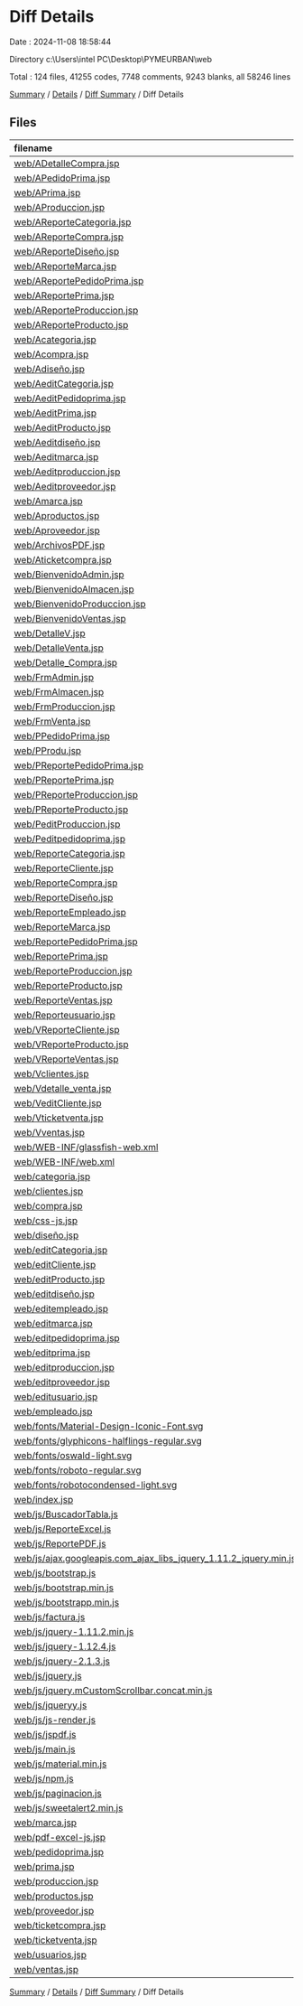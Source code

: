 # Diff Details

Date : 2024-11-08 18:58:44

Directory c:\\Users\\intel PC\\Desktop\\PYMEURBAN\\web

Total : 124 files,  41255 codes, 7748 comments, 9243 blanks, all 58246 lines

[Summary](results.md) / [Details](details.md) / [Diff Summary](diff.md) / Diff Details

## Files
| filename | language | code | comment | blank | total |
| :--- | :--- | ---: | ---: | ---: | ---: |
| [web/ADetalleCompra.jsp](/web/ADetalleCompra.jsp) | HTML | 163 | 2 | 38 | 203 |
| [web/APedidoPrima.jsp](/web/APedidoPrima.jsp) | HTML | 169 | 5 | 42 | 216 |
| [web/APrima.jsp](/web/APrima.jsp) | HTML | 155 | 3 | 30 | 188 |
| [web/AProduccion.jsp](/web/AProduccion.jsp) | HTML | 167 | 5 | 41 | 213 |
| [web/AReporteCategoria.jsp](/web/AReporteCategoria.jsp) | HTML | 93 | 3 | 24 | 120 |
| [web/AReporteCompra.jsp](/web/AReporteCompra.jsp) | HTML | 113 | 2 | 3 | 118 |
| [web/AReporteDiseño.jsp](/web/AReporteDise%C3%B1o.jsp) | HTML | 96 | 3 | 31 | 130 |
| [web/AReporteMarca.jsp](/web/AReporteMarca.jsp) | HTML | 94 | 3 | 30 | 127 |
| [web/AReportePedidoPrima.jsp](/web/AReportePedidoPrima.jsp) | HTML | 95 | 2 | 23 | 120 |
| [web/AReportePrima.jsp](/web/AReportePrima.jsp) | HTML | 94 | 2 | 25 | 121 |
| [web/AReporteProduccion.jsp](/web/AReporteProduccion.jsp) | HTML | 93 | 2 | 24 | 119 |
| [web/AReporteProducto.jsp](/web/AReporteProducto.jsp) | HTML | 102 | 2 | 23 | 127 |
| [web/Acategoria.jsp](/web/Acategoria.jsp) | HTML | 105 | 5 | 33 | 143 |
| [web/Acompra.jsp](/web/Acompra.jsp) | HTML | 172 | 2 | 39 | 213 |
| [web/Adiseño.jsp](/web/Adise%C3%B1o.jsp) | HTML | 133 | 5 | 42 | 180 |
| [web/AeditCategoria.jsp](/web/AeditCategoria.jsp) | HTML | 32 | 0 | 7 | 39 |
| [web/AeditPedidoprima.jsp](/web/AeditPedidoprima.jsp) | HTML | 50 | 0 | 9 | 59 |
| [web/AeditPrima.jsp](/web/AeditPrima.jsp) | HTML | 35 | 0 | 5 | 40 |
| [web/AeditProducto.jsp](/web/AeditProducto.jsp) | HTML | 82 | 0 | 15 | 97 |
| [web/Aeditdiseño.jsp](/web/Aeditdise%C3%B1o.jsp) | HTML | 32 | 0 | 9 | 41 |
| [web/Aeditmarca.jsp](/web/Aeditmarca.jsp) | HTML | 32 | 0 | 7 | 39 |
| [web/Aeditproduccion.jsp](/web/Aeditproduccion.jsp) | HTML | 50 | 0 | 8 | 58 |
| [web/Aeditproveedor.jsp](/web/Aeditproveedor.jsp) | HTML | 33 | 0 | 6 | 39 |
| [web/Amarca.jsp](/web/Amarca.jsp) | HTML | 131 | 5 | 41 | 177 |
| [web/Aproductos.jsp](/web/Aproductos.jsp) | HTML | 112 | 5 | 6 | 123 |
| [web/Aproveedor.jsp](/web/Aproveedor.jsp) | HTML | 146 | 3 | 31 | 180 |
| [web/ArchivosPDF.jsp](/web/ArchivosPDF.jsp) | HTML | 142 | 4 | 39 | 185 |
| [web/Aticketcompra.jsp](/web/Aticketcompra.jsp) | HTML | 84 | 2 | 32 | 118 |
| [web/BienvenidoAdmin.jsp](/web/BienvenidoAdmin.jsp) | HTML | 15 | 2 | 10 | 27 |
| [web/BienvenidoAlmacen.jsp](/web/BienvenidoAlmacen.jsp) | HTML | 43 | 2 | 12 | 57 |
| [web/BienvenidoProduccion.jsp](/web/BienvenidoProduccion.jsp) | HTML | 43 | 2 | 10 | 55 |
| [web/BienvenidoVentas.jsp](/web/BienvenidoVentas.jsp) | HTML | 43 | 2 | 11 | 56 |
| [web/DetalleV.jsp](/web/DetalleV.jsp) | HTML | 172 | 0 | 34 | 206 |
| [web/DetalleVenta.jsp](/web/DetalleVenta.jsp) | HTML | 172 | 2 | 40 | 214 |
| [web/Detalle_Compra.jsp](/web/Detalle_Compra.jsp) | HTML | 163 | 2 | 39 | 204 |
| [web/FrmAdmin.jsp](/web/FrmAdmin.jsp) | HTML | 400 | 16 | 31 | 447 |
| [web/FrmAlmacen.jsp](/web/FrmAlmacen.jsp) | HTML | 285 | 11 | 18 | 314 |
| [web/FrmProduccion.jsp](/web/FrmProduccion.jsp) | HTML | 148 | 6 | 16 | 170 |
| [web/FrmVenta.jsp](/web/FrmVenta.jsp) | HTML | 139 | 6 | 15 | 160 |
| [web/PPedidoPrima.jsp](/web/PPedidoPrima.jsp) | HTML | 169 | 5 | 40 | 214 |
| [web/PProdu.jsp](/web/PProdu.jsp) | HTML | 167 | 5 | 40 | 212 |
| [web/PReportePedidoPrima.jsp](/web/PReportePedidoPrima.jsp) | HTML | 95 | 2 | 24 | 121 |
| [web/PReportePrima.jsp](/web/PReportePrima.jsp) | HTML | 94 | 2 | 26 | 122 |
| [web/PReporteProduccion.jsp](/web/PReporteProduccion.jsp) | HTML | 93 | 2 | 24 | 119 |
| [web/PReporteProducto.jsp](/web/PReporteProducto.jsp) | HTML | 102 | 2 | 23 | 127 |
| [web/PeditProduccion.jsp](/web/PeditProduccion.jsp) | HTML | 50 | 0 | 8 | 58 |
| [web/Peditpedidoprima.jsp](/web/Peditpedidoprima.jsp) | HTML | 50 | 0 | 8 | 58 |
| [web/ReporteCategoria.jsp](/web/ReporteCategoria.jsp) | HTML | 93 | 3 | 24 | 120 |
| [web/ReporteCliente.jsp](/web/ReporteCliente.jsp) | HTML | 71 | 2 | 20 | 93 |
| [web/ReporteCompra.jsp](/web/ReporteCompra.jsp) | HTML | 96 | 2 | 26 | 124 |
| [web/ReporteDiseño.jsp](/web/ReporteDise%C3%B1o.jsp) | HTML | 96 | 3 | 31 | 130 |
| [web/ReporteEmpleado.jsp](/web/ReporteEmpleado.jsp) | HTML | 74 | 2 | 24 | 100 |
| [web/ReporteMarca.jsp](/web/ReporteMarca.jsp) | HTML | 92 | 3 | 30 | 125 |
| [web/ReportePedidoPrima.jsp](/web/ReportePedidoPrima.jsp) | HTML | 95 | 2 | 24 | 121 |
| [web/ReportePrima.jsp](/web/ReportePrima.jsp) | HTML | 94 | 2 | 25 | 121 |
| [web/ReporteProduccion.jsp](/web/ReporteProduccion.jsp) | HTML | 93 | 2 | 23 | 118 |
| [web/ReporteProducto.jsp](/web/ReporteProducto.jsp) | HTML | 106 | 2 | 22 | 130 |
| [web/ReporteVentas.jsp](/web/ReporteVentas.jsp) | HTML | 100 | 2 | 31 | 133 |
| [web/Reporteusuario.jsp](/web/Reporteusuario.jsp) | HTML | 71 | 2 | 22 | 95 |
| [web/VReporteCliente.jsp](/web/VReporteCliente.jsp) | HTML | 71 | 2 | 20 | 93 |
| [web/VReporteProducto.jsp](/web/VReporteProducto.jsp) | HTML | 102 | 2 | 24 | 128 |
| [web/VReporteVentas.jsp](/web/VReporteVentas.jsp) | HTML | 100 | 2 | 31 | 133 |
| [web/Vclientes.jsp](/web/Vclientes.jsp) | HTML | 137 | 3 | 29 | 169 |
| [web/Vdetalle_venta.jsp](/web/Vdetalle_venta.jsp) | HTML | 173 | 2 | 40 | 215 |
| [web/VeditCliente.jsp](/web/VeditCliente.jsp) | HTML | 44 | 0 | 6 | 50 |
| [web/Vticketventa.jsp](/web/Vticketventa.jsp) | HTML | 106 | 2 | 36 | 144 |
| [web/Vventas.jsp](/web/Vventas.jsp) | HTML | 172 | 2 | 39 | 213 |
| [web/WEB-INF/glassfish-web.xml](/web/WEB-INF/glassfish-web.xml) | XML | 10 | 15 | 1 | 26 |
| [web/WEB-INF/web.xml](/web/WEB-INF/web.xml) | XML | 256 | 0 | 1 | 257 |
| [web/categoria.jsp](/web/categoria.jsp) | HTML | 131 | 5 | 41 | 177 |
| [web/clientes.jsp](/web/clientes.jsp) | HTML | 137 | 3 | 30 | 170 |
| [web/compra.jsp](/web/compra.jsp) | HTML | 171 | 2 | 40 | 213 |
| [web/css-js.jsp](/web/css-js.jsp) | HTML | 62 | 1 | 21 | 84 |
| [web/diseño.jsp](/web/dise%C3%B1o.jsp) | HTML | 133 | 5 | 41 | 179 |
| [web/editCategoria.jsp](/web/editCategoria.jsp) | HTML | 32 | 0 | 8 | 40 |
| [web/editCliente.jsp](/web/editCliente.jsp) | HTML | 43 | 0 | 7 | 50 |
| [web/editProducto.jsp](/web/editProducto.jsp) | HTML | 82 | 0 | 14 | 96 |
| [web/editdiseño.jsp](/web/editdise%C3%B1o.jsp) | HTML | 32 | 0 | 9 | 41 |
| [web/editempleado.jsp](/web/editempleado.jsp) | HTML | 37 | 0 | 4 | 41 |
| [web/editmarca.jsp](/web/editmarca.jsp) | HTML | 32 | 0 | 7 | 39 |
| [web/editpedidoprima.jsp](/web/editpedidoprima.jsp) | HTML | 50 | 0 | 8 | 58 |
| [web/editprima.jsp](/web/editprima.jsp) | HTML | 35 | 0 | 5 | 40 |
| [web/editproduccion.jsp](/web/editproduccion.jsp) | HTML | 50 | 0 | 8 | 58 |
| [web/editproveedor.jsp](/web/editproveedor.jsp) | HTML | 33 | 0 | 5 | 38 |
| [web/editusuario.jsp](/web/editusuario.jsp) | HTML | 57 | 0 | 9 | 66 |
| [web/empleado.jsp](/web/empleado.jsp) | HTML | 133 | 3 | 34 | 170 |
| [web/fonts/Material-Design-Iconic-Font.svg](/web/fonts/Material-Design-Iconic-Font.svg) | XML | 787 | 0 | 0 | 787 |
| [web/fonts/glyphicons-halflings-regular.svg](/web/fonts/glyphicons-halflings-regular.svg) | XML | 288 | 0 | 0 | 288 |
| [web/fonts/oswald-light.svg](/web/fonts/oswald-light.svg) | XML | 397 | 0 | 0 | 397 |
| [web/fonts/roboto-regular.svg](/web/fonts/roboto-regular.svg) | XML | 666 | 0 | 0 | 666 |
| [web/fonts/robotocondensed-light.svg](/web/fonts/robotocondensed-light.svg) | XML | 668 | 0 | 0 | 668 |
| [web/index.jsp](/web/index.jsp) | HTML | 57 | 0 | 6 | 63 |
| [web/js/BuscadorTabla.js](/web/js/BuscadorTabla.js) | JavaScript | 26 | 10 | 2 | 38 |
| [web/js/ReporteExcel.js](/web/js/ReporteExcel.js) | JavaScript | 11 | 0 | 3 | 14 |
| [web/js/ReportePDF.js](/web/js/ReportePDF.js) | JavaScript | 26 | 2 | 0 | 28 |
| [web/js/ajax.googleapis.com_ajax_libs_jquery_1.11.2_jquery.min.js](/web/js/ajax.googleapis.com_ajax_libs_jquery_1.11.2_jquery.min.js) | JavaScript | 3 | 1 | 1 | 5 |
| [web/js/bootstrap.js](/web/js/bootstrap.js) | JavaScript | 1,549 | 191 | 578 | 2,318 |
| [web/js/bootstrap.min.js](/web/js/bootstrap.min.js) | JavaScript | 2 | 5 | 0 | 7 |
| [web/js/bootstrapp.min.js](/web/js/bootstrapp.min.js) | JavaScript | 2 | 5 | 0 | 7 |
| [web/js/factura.js](/web/js/factura.js) | JavaScript | 71 | 11 | 17 | 99 |
| [web/js/jquery-1.11.2.min.js](/web/js/jquery-1.11.2.min.js) | JavaScript | 3 | 1 | 1 | 5 |
| [web/js/jquery-1.12.4.js](/web/js/jquery-1.12.4.js) | JavaScript | 7,078 | 1,857 | 2,074 | 11,009 |
| [web/js/jquery-2.1.3.js](/web/js/jquery-2.1.3.js) | JavaScript | 6,171 | 1,487 | 1,548 | 9,206 |
| [web/js/jquery.js](/web/js/jquery.js) | JavaScript | 3 | 1 | 1 | 5 |
| [web/js/jquery.mCustomScrollbar.concat.min.js](/web/js/jquery.mCustomScrollbar.concat.min.js) | JavaScript | 3 | 2 | 1 | 6 |
| [web/js/jqueryy.js](/web/js/jqueryy.js) | JavaScript | 6,838 | 1,718 | 1,753 | 10,309 |
| [web/js/js-render.js](/web/js/js-render.js) | JavaScript | 1 | 3 | 0 | 4 |
| [web/js/jspdf.js](/web/js/jspdf.js) | JavaScript | 6,192 | 2,197 | 971 | 9,360 |
| [web/js/main.js](/web/js/main.js) | JavaScript | 52 | 3 | 9 | 64 |
| [web/js/material.min.js](/web/js/material.min.js) | JavaScript | 2 | 8 | 1 | 11 |
| [web/js/npm.js](/web/js/npm.js) | JavaScript | 12 | 1 | 0 | 13 |
| [web/js/paginacion.js](/web/js/paginacion.js) | JavaScript | 26 | 0 | 0 | 26 |
| [web/js/sweetalert2.min.js](/web/js/sweetalert2.min.js) | JavaScript | 1 | 0 | 0 | 1 |
| [web/marca.jsp](/web/marca.jsp) | HTML | 131 | 5 | 42 | 178 |
| [web/pdf-excel-js.jsp](/web/pdf-excel-js.jsp) | HTML | 14 | 2 | 3 | 19 |
| [web/pedidoprima.jsp](/web/pedidoprima.jsp) | HTML | 169 | 5 | 41 | 215 |
| [web/prima.jsp](/web/prima.jsp) | HTML | 155 | 3 | 28 | 186 |
| [web/produccion.jsp](/web/produccion.jsp) | HTML | 167 | 5 | 41 | 213 |
| [web/productos.jsp](/web/productos.jsp) | HTML | 223 | 3 | 46 | 272 |
| [web/proveedor.jsp](/web/proveedor.jsp) | HTML | 140 | 3 | 32 | 175 |
| [web/ticketcompra.jsp](/web/ticketcompra.jsp) | HTML | 83 | 2 | 33 | 118 |
| [web/ticketventa.jsp](/web/ticketventa.jsp) | HTML | 179 | 2 | 29 | 210 |
| [web/usuarios.jsp](/web/usuarios.jsp) | HTML | 137 | 3 | 30 | 170 |
| [web/ventas.jsp](/web/ventas.jsp) | HTML | 172 | 2 | 40 | 214 |

[Summary](results.md) / [Details](details.md) / [Diff Summary](diff.md) / Diff Details